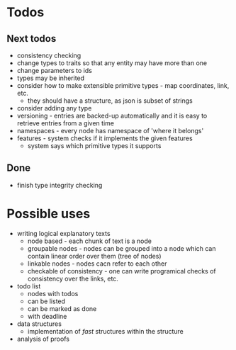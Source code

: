 # Todos

## Next todos

* consistency checking
* change types to traits so that any entity may have more than one
* change parameters to ids
* types may be inherited
* consider how to make extensible primitive types - map coordinates, link, etc.
    * they should have a structure, as json is subset of strings
* consider adding any type
* versioning - entries are backed-up automatically and it is easy to retrieve entries from a given time
* namespaces - every node has namespace of 'where it belongs'
* features - system checks if it implements the given features
    * system says which primitive types it supports

## Done

* finish type integrity checking

# Possible uses

* writing logical explanatory texts
    * node based - each chunk of text is a node
    * groupable nodes - nodes can be grouped into a node which can contain linear order over them (tree of nodes)
    * linkable nodes - nodes cacn refer to each other
    * checkable of consistency - one can write programical checks of consistency over the links, etc.
* todo list
    * nodes with todos
    * can be listed
    * can be marked as done
    * with deadline
* data structures
    * implementation of *fast* structures within the structure
* analysis of proofs
